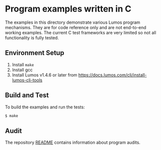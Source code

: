 
# Program examples written in C

The examples in this directory demonstrate various Lumos program mechanisms.
They are for code reference only and are not end-to-end working examples.  The
current C test frameworks are very limited so not all functionality is fully
tested.

## Environment Setup

1. Install `make`
2. Install gcc
3. Install Lumos v1.4.6 or later from
   https://docs.lumos.com/cli/install-lumos-cli-tools

## Build and Test

To build the examples and run the tests:

```bash
$ make
```

## Audit

The repository [README](https://github.com/lumos-labs/lumos-program-library#audits)
contains information about program audits.
